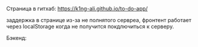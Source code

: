 Страница в гитхаб: https://k1ng-ali.github.io/to-do-app/

заддержка в странице из-за не полнятого сервреа, фронтент работает через localStorage когда не получится покдлючиться к серверу.

Бэкенд: 
